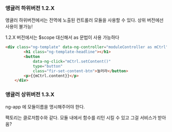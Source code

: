 ### 앵귤러 하위버전 1.2.X

앵귤러 하위버전에서는 전역에 노출된 컨트롤러 모듈을 사용할 수 있다.
상위 버전에선 사용이 불가능!

1.2.X 버전에서는 
$scope 대신해서 as 문법이 사용 가능하다
```html
<div class="ng-template" data-ng-controller="moduleController as mCtrl">
		<h1 class="ng-template-headline"></h1>
		<button 
			data-ng-click="mCtrl.setContent()"
			type="button"
			class="fir-set-content-btn">눌러라</button>
		<p>{{mCtrl.content}}</p>
	</div>
```

### 앵귤러 상위버전 1.3.X
ng-app 에 모듈이름을 명시해주어야 한다.

팩토리는 클로저함수와 같다. 모듈 내에서 함수를 리턴 시킬 수 있고 그걸 서비스가 받아옴?